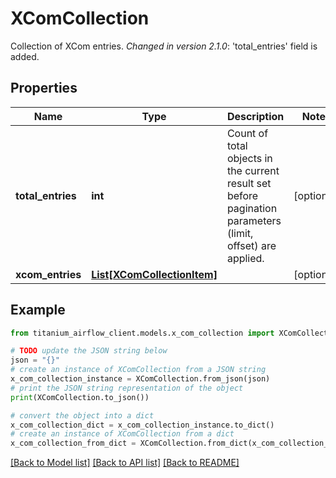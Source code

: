 # XComCollection

Collection of XCom entries.  *Changed in version 2.1.0*&#58; 'total_entries' field is added. 

## Properties

Name | Type | Description | Notes
------------ | ------------- | ------------- | -------------
**total_entries** | **int** | Count of total objects in the current result set before pagination parameters (limit, offset) are applied.  | [optional] 
**xcom_entries** | [**List[XComCollectionItem]**](XComCollectionItem.md) |  | [optional] 

## Example

```python
from titanium_airflow_client.models.x_com_collection import XComCollection

# TODO update the JSON string below
json = "{}"
# create an instance of XComCollection from a JSON string
x_com_collection_instance = XComCollection.from_json(json)
# print the JSON string representation of the object
print(XComCollection.to_json())

# convert the object into a dict
x_com_collection_dict = x_com_collection_instance.to_dict()
# create an instance of XComCollection from a dict
x_com_collection_from_dict = XComCollection.from_dict(x_com_collection_dict)
```
[[Back to Model list]](../README.md#documentation-for-models) [[Back to API list]](../README.md#documentation-for-api-endpoints) [[Back to README]](../README.md)



